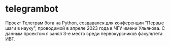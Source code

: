 # telegrambot
Проект Телеграм бота на Python, создавался для конференции "Первые шаги в науку", проводимой в апреле 2023 года в ЧГУ имени Ульянова.
С данным проектом я занял 3-е место среди первокурсников факультета ИВТ.
